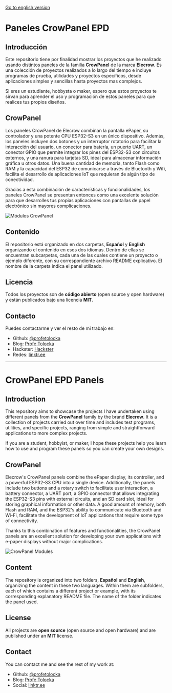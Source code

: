 [Go to english version](#CrowPanel-EPD-Panels)

# Paneles CrowPanel EPD

## Introducción

Este repositorio tiene por finalidad mostrar los proyectos que he realizado usando distintos paneles de la familia **CrowPanel** de la marca **Elecrow**. Es una colección de proyectos realizados a lo largo del tiempo e incluye programas de prueba, utilidades y proyectos específicos, desde aplicaciones simples y sencillas hasta proyectos mas complejos.

Si eres un estudiante, hobbysta o maker, espero que estos proyectos te sirvan para aprender el uso y programación de estos paneles para que realices tus propios diseños.

## CrowPanel

Los paneles CrowPanel de Elecrow combinan la pantalla ePaper, su controlador y una potente CPU ESP32-S3 en un único dispositivo. Además, los paneles incluyen dos botones y un interruptor rotatorio para facilitar la interacción del usuario, un conector para batería, un puerto UART, un conector GPIO que permite integrar los pines del ESP32-S3 con circuitos externos, y una ranura para tarjetas SD, ideal para almacenar información gráfica u otros datos. Una buena cantidad de memoria, tanto Flash como RAM y la capacidad del ESP32 de comunicarse a través de Bluetooth y Wifi, facilita el desarrollo de aplicaciones IoT que requieran de algún tipo de conectividad.

Gracias a esta combinación de características y funcionalidades, los paneles CrowPanel se presentan entonces como una excelente solución para que desarrolles tus propias aplicaciones con pantallas de papel electrónico sin mayores complicaciones.

![Módulos CrowPanel](https://i0.wp.com/www.profetolocka.com.ar/wp-content/uploads/2024/12/Modelos-CrowPanel.png?w=1000&ssl=1)


## Contenido

El repositorio está organizado en dos carpetas, **Español** y **English** organizando el contenido en esos dos idiomas. Dentro de ellas se encuentran subcarpetas, cada una de las cuales contiene un proyecto o ejemplo diferente, con su correspondiente archivo README explicativo. El nombre de la carpeta indica el panel utilizado.

## Licencia

Todos los proyectos son de **código abierto** (open source y open hardware) y están publicados bajo una licencia **MIT**.

## Contacto

Puedes contactarme y ver el resto de mi trabajo en:

- Github: [@profetolocka](https://github.com/profetolocka)
- Blog: [Profe Tolocka](https://www.profetolocka.com.ar)
- Hackster: [Hackster](https://www.hackster.io/etolocka)
- Redes: [linktr.ee](https://linktr.ee/profetolocka)

---
# CrowPanel EPD Panels

## Introduction

This repository aims to showcase the projects I have undertaken using different panels from the **CrowPanel** family by the brand **Elecrow**. It is a collection of projects carried out over time and includes test programs, utilities, and specific projects, ranging from simple and straightforward applications to more complex projects.

If you are a student, hobbyist, or maker, I hope these projects help you learn how to use and program these panels so you can create your own designs.

## CrowPanel

Elecrow's CrowPanel panels combine the ePaper display, its controller, and a powerful ESP32-S3 CPU into a single device. Additionally, the panels include two buttons and a rotary switch to facilitate user interaction, a battery connector, a UART port, a GPIO connector that allows integrating the ESP32-S3 pins with external circuits, and an SD card slot, ideal for storing graphical information or other data. A good amount of memory, both Flash and RAM, and the ESP32's ability to communicate via Bluetooth and Wi-Fi, facilitate the development of IoT applications that require some type of connectivity.

Thanks to this combination of features and functionalities, the CrowPanel panels are an excellent solution for developing your own applications with e-paper displays without major complications.

![CrowPanel Modules](https://i0.wp.com/www.profetolocka.com.ar/wp-content/uploads/2024/12/Modelos-CrowPanel.png?w=1000&ssl=1)

## Content

The repository is organized into two folders, **Español** and **English**, organizing the content in these two languages. Within them are subfolders, each of which contains a different project or example, with its corresponding explanatory README file. The name of the folder indicates the panel used.

## License

All projects are **open source** (open source and open hardware) and are published under an **MIT** license.

## Contact

You can contact me and see the rest of my work at:

- Github: [@profetolocka](https://github.com/profetolocka)
- Blog: [Profe Tolocka](https://www.profetolocka.com.ar)
- Social: [linktr.ee](https://linktr.ee/profetolocka)

